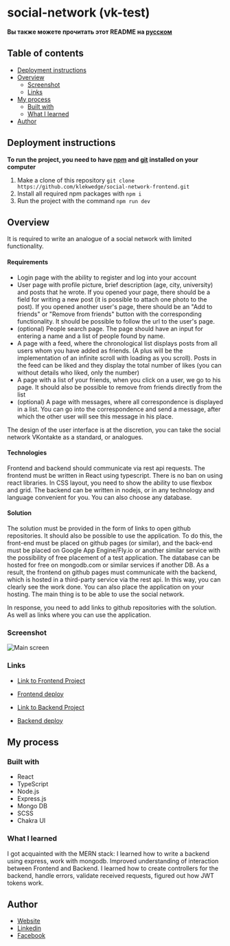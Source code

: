 # social-network (vk-test)

**Вы также можете прочитать этот README на [русском](https://github.com/klekwedge/social-network-frontend/blob/main/README.md)**

## Table of contents

- [Deployment instructions](#deployment-instructions)
- [Overview](#overview)
  - [Screenshot](#screenshot)
  - [Links](#links)
- [My process](#my-process)
  - [Built with](#built-with)
  - [What I learned](#what-i-learned)
- [Author](#author)

## Deployment instructions

**To run the project, you need to have [npm](https://nodejs.org/en/) and [git](https://git-scm.com/downloads) installed on your computer**

1. Make a clone of this repository ```git clone https://github.com/klekwedge/social-network-frontend.git```
2. Install all required npm packages with ```npm i```
3. Run the project with the command ```npm run dev```

## Overview

It is required to write an analogue of a social network with limited functionality.

#### Requirements

- Login page with the ability to register and log into your account
- User page with profile picture, brief description (age, city, university) and posts that he wrote. If you opened your page, there should be a field for writing a new post (it is possible to attach one photo to the post). If you opened another user's page, there should be an "Add to friends" or "Remove from friends" button with the corresponding functionality. It should be possible to follow the url to the user's page.
- (optional) People search page. The page should have an input for entering a name and a list of people found by name.
- A page with a feed, where the chronological list displays posts from all users whom you have added as friends. (A plus will be the implementation of an infinite scroll with loading as you scroll). Posts in the feed can be liked and they display the total number of likes (you can without details who liked, only the number)
- A page with a list of your friends, when you click on a user, we go to his page. It should also be possible to remove from friends directly from the list
- (optional) A page with messages, where all correspondence is displayed in a list. You can go into the correspondence and send a message, after which the other user will see this message in his place.

The design of the user interface is at the discretion, you can take the social network VKontakte as a standard, or analogues.

#### Technologies

Frontend and backend should communicate via rest api requests. The frontend must be written in React using typescript. There is no ban on using react libraries. In CSS layout, you need to show the ability to use flexbox and grid. The backend can be written in nodejs, or in any technology and language convenient for you. You can also choose any database.

#### Solution

The solution must be provided in the form of links to open github repositories. It should also be possible to use the application. To do this, the front-end must be placed on github pages (or similar), and the back-end must be placed on Google App Engine/Fly.io or another similar service with the possibility of free placement of a test application. The database can be hosted for free on mongodb.com or similar services if another DB. As a result, the frontend on github pages must communicate with the backend, which is hosted in a third-party service via the rest api. In this way, you can clearly see the work done. You can also place the application on your hosting. The main thing is to be able to use the social network.

In response, you need to add links to github repositories with the solution. As well as links where you can use the application.

### Screenshot

![Main screen](./preview/screenshot.png)

### Links

- [Link to Frontend Project](https://github.com/klekwedge/social-network-frontend)
- [Frontend deploy](https://klekwedge-social-network-frontend.vercel.app/)

- [Link to Backend Project](https://github.com/klekwedge/social-network-backend)
- [Backend deploy](https://social-network-backend-nbvt.onrender.com/posts)

## My process

### Built with

- React
- TypeScript
- Node.js
- Express.js
- Mongo DB
- SCSS
- Chakra UI

### What I learned

I got acquainted with the MERN stack: I learned how to write a backend using express, work with mongodb. Improved understanding of interaction between Frontend and Backend. I learned how to create controllers for the backend, handle errors, validate received requests, figured out how JWT tokens work.

## Author

- [Website](https://klekwedge-cv.vercel.app/)
- [Linkedin](https://www.linkedin.com/in/klekwedge/)
- [Facebook](https://www.facebook.com/klekwedge)

